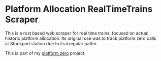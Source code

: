 # Platform Allocation RealTimeTrains Scraper

This is a rust based web scraper for real time trains, focused on actual historic platform allocation. Its original use was to track platform zero calls at Stockport station due to its irregular patter. 

This is part of my [platform zero](https://roseis.gay/projects/plat0) project.
